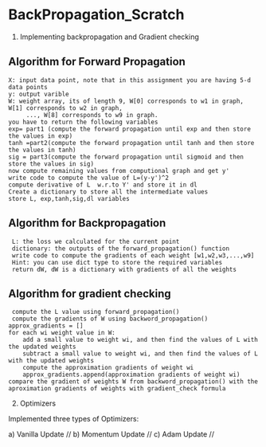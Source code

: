 # BackPropagation_Scratch

1) Implementing backpropagation and Gradient checking  

## Algorithm for Forward Propagation 


    X: input data point, note that in this assignment you are having 5-d data points
    y: output varible
    W: weight array, its of length 9, W[0] corresponds to w1 in graph, W[1] corresponds to w2 in graph, 
         ..., W[8] corresponds to w9 in graph.  
    you have to return the following variables
    exp= part1 (compute the forward propagation until exp and then store the values in exp)
    tanh =part2(compute the forward propagation until tanh and then store the values in tanh)
    sig = part3(compute the forward propagation until sigmoid and then store the values in sig)
    now compute remaining values from computional graph and get y'
    write code to compute the value of L=(y-y')^2
    compute derivative of L  w.r.to Y' and store it in dl
    Create a dictionary to store all the intermediate values
    store L, exp,tanh,sig,dl variables
 
## Algorithm for Backpropagation 

     L: the loss we calculated for the current point
     dictionary: the outputs of the forward_propagation() function
     write code to compute the gradients of each weight [w1,w2,w3,...,w9]
     Hint: you can use dict type to store the required variables 
     return dW, dW is a dictionary with gradients of all the weights
  
 ## Algorithm for gradient checking 
 
     compute the L value using forward_propagation()
     compute the gradients of W using backword_propagation()
    approx_gradients = []
    for each wi weight value in W:
        add a small value to weight wi, and then find the values of L with the updated weights
        subtract a small value to weight wi, and then find the values of L with the updated weights
        compute the approximation gradients of weight wi
        approx_gradients.append(approximation gradients of weight wi)
    compare the gradient of weights W from backword_propagation() with the aproximation gradients of weights with gradient_check formula
    
   
2) Optimizers 
 
 Implemented three types of Optimizers: 
 
 a) Vanilla Update //
 b) Momentum Update  //
 c) Adam Update  //
 
 
